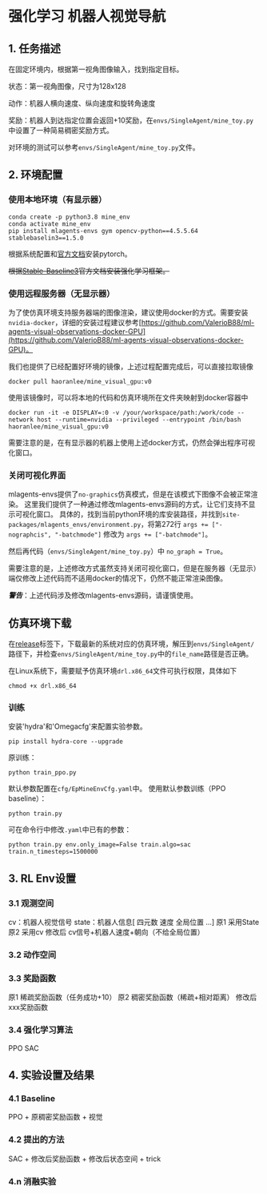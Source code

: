 # 强化学习 机器人视觉导航
## 1. 任务描述
在固定环境内，根据第一视角图像输入，找到指定目标。

状态：第一视角图像，尺寸为128x128

动作：机器人横向速度、纵向速度和旋转角速度

奖励：机器人到达指定位置会返回+10奖励，在`envs/SingleAgent/mine_toy.py`中设置了一种简易稠密奖励方式。

对环境的测试可以参考`envs/SingleAgent/mine_toy.py`文件。

## 2. 环境配置

### 使用本地环境（有显示器）

```
conda create -p python3.8 mine_env
conda activate mine_env
pip install mlagents-envs gym opencv-python==4.5.5.64 stablebaselin3==1.5.0
```

根据系统配置和[官方文档](https://pytorch.org/get-started/locally/)安装pytorch。

~~根据[Stable-Baseline3](https://stable-baselines3.readthedocs.io/en/master/guide/install.html)官方文档安装强化学习框架。~~

### 使用远程服务器（无显示器）

为了使仿真环境支持服务器端的图像渲染，建议使用docker的方式。需要安装`nvidia-docker`，详细的安装过程建议参考[https://github.com/ValerioB88/ml-agents-visual-observations-docker-GPU](https://github.com/ValerioB88/ml-agents-visual-observations-docker-GPU)。

我们也提供了已经配置好环境的镜像，上述过程配置完成后，可以直接拉取镜像

```
docker pull haoranlee/mine_visual_gpu:v0
```

使用该镜像时，可以将本地的代码和仿真环境所在文件夹映射到docker容器中
```
docker run -it -e DISPLAY=:0 -v /your/workspace/path:/work/code --network host --runtime=nvidia --privileged --entrypoint /bin/bash haoranlee/mine_visual_gpu:v0
```

需要注意的是，在有显示器的机器上使用上述docker方式，仍然会弹出程序可视化窗口。


### 关闭可视化界面
mlagents-envs提供了`no-graphics`仿真模式，但是在该模式下图像不会被正常渲染。
这里我们提供了一种通过修改mlagents-envs源码的方式，让它们支持不显示可视化窗口。
具体的，找到当前python环境的库安装路径，并找到`site-packages/mlagents_envs/environment.py`，将第272行
`args += ["-nographcis", "-batchmode"]` 修改为 `args += ["-batchmode"]`。

然后再代码（`envs/SingleAgent/mine_toy.py`）中 `no_graph = True`。

需要注意的是，上述修改方式虽然支持关闭可视化窗口，但是在服务器（无显示）端仅修改上述代码而不适用docker的情况下，仍然不能正常渲染图像。

***警告***：上述代码涉及修改mlagents-envs源码，请谨慎使用。

## 仿真环境下载
在[release](https://github.com/DRL-CASIA/EpMineEnv/releases)标签下，下载最新的系统对应的仿真环境，解压到`envs/SingleAgent/`路径下，并检查`envs/SingleAgent/mine_toy.py`中的`file_name`路径是否正确。

在Linux系统下，需要赋予仿真环境`drl.x86_64`文件可执行权限，具体如下
```
chmod +x drl.x86_64
```

### 训练
安装'hydra'和'Omegacfg'来配置实验参数。
``` 
pip install hydra-core --upgrade
```
原训练：
```
python train_ppo.py
```
默认参数配置在`cfg/EpMineEnvCfg.yaml`中。
使用默认参数训练（PPO baseline）：
```
python train.py 
```
可在命令行中修改`.yaml`中已有的参数：
```
python train.py env.only_image=False train.algo=sac train.n_timesteps=1500000
```

## 3. RL Env设置
### 3.1 观测空间
cv：机器人视觉信号
state：机器人信息[ 四元数 速度 全局位置 ...]
原1 采用State 
原2 采用cv
修改后 cv信号+机器人速度+朝向（不给全局位置）

### 3.2 动作空间


### 3.3 奖励函数
原1 稀疏奖励函数（任务成功+10）
原2 稠密奖励函数（稀疏+相对距离）
修改后 xxx奖励函数

### 3.4 强化学习算法
PPO SAC

## 4. 实验设置及结果

### 4.1 Baseline
PPO + 原稠密奖励函数 + 视觉

### 4.2 提出的方法
SAC + 修改后奖励函数 + 修改后状态空间 + trick

### 4.n 消融实验

